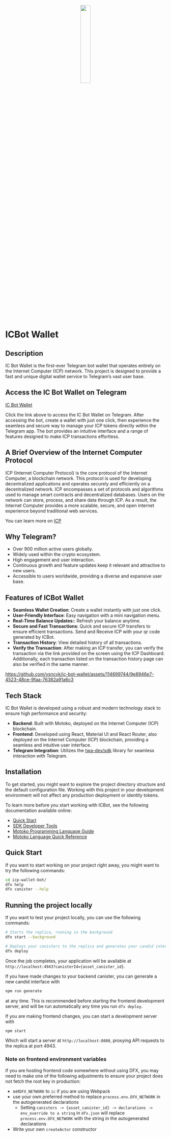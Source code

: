 <p align="center"><img width=25% src="https://v2e5r-bqaaa-aaaal-qjgpa-cai.icp0.io/icbot.png"></p>

# ICBot Wallet

## Description

IC Bot Wallet is the first-ever Telegram bot wallet that operates entirely on the Internet Computer (ICP) network. This project is designed to provide a fast and unique digital wallet service to Telegram’s vast user base.

## Access the IC Bot Wallet on Telegram

[IC Bot Wallet](https://t.me/icp_trade_bot)

Click the link above to access the IC Bot Wallet on Telegram. After accessing the bot, create a wallet with just one click, then experience the seamless and secure way to manage your ICP tokens directly within the Telegram app. The bot provides an intuitive interface and a range of features designed to make ICP transactions effortless.

## A Brief Overview of the Internet Computer Protocol

ICP (Internet Computer Protocol) is the core protocol of the Internet Computer, a blockchain network. This protocol is used for developing decentralized applications and operates securely and efficiently on a decentralized network. ICP encompasses a set of protocols and algorithms used to manage smart contracts and decentralized databases. Users on the network can store, process, and share data through ICP. As a result, the Internet Computer provides a more scalable, secure, and open internet experience beyond traditional web services.

You can learn more on [ICP](https://internetcomputer.org/)

## Why Telegram?

- Over 900 million active users globally.
- Widely used within the crypto ecosystem.
- High engagement and user interaction.
- Continuous growth and feature updates keep it relevant and attractive to new users.
- Accessible to users worldwide, providing a diverse and expansive user base.

## Features of ICBot Wallet

- **Seamless Wallet Creation**: Create a wallet instantly with just one click.
- **User-Friendly Interface**: Easy navigation with a mini navigation menu.
- **Real-Time Balance Updates:**: Refresh your balance anytime.
- **Secure and Fast Transactions**: Quick and secure ICP transfers to ensure efficient transactions. Send and Receive ICP with your qr code generated by ICBot.
- **Transaction History**: View detailed history of all transactions.
- **Verify the Transaction**: After making an ICP transfer, you can verify the transaction via the link provided on the screen using the ICP Dashboard. Additionally, each transaction listed on the transaction history page can also be verified in the same manner.



https://github.com/ysncvk/ic-bot-wallet/assets/114699744/9e8946e7-4523-48ce-9faa-76382a91a6c3




## Tech Stack

IC Bot Wallet is developed using a robust and modern technology stack to ensure high performance and security:

- **Backend**: Built with Motoko, deployed on the Internet Computer (ICP) blockchain.
- **Frontend**: Developed using React, Material UI and React Router, also deployed on the Internet Computer (ICP) blockchain, providing a seamless and intuitive user interface.
- **Telegram Integration**: Utilizes the [twa-dev/sdk](https://github.com/twa-dev/sdk) library for seamless interaction with Telegram.

## Installation

To get started, you might want to explore the project directory structure and the default configuration file. Working with this project in your development environment will not affect any production deployment or identity tokens.

To learn more before you start working with ICBot, see the following documentation available online:

- [Quick Start](https://internetcomputer.org/docs/current/developer-docs/setup/deploy-locally)
- [SDK Developer Tools](https://internetcomputer.org/docs/current/developer-docs/setup/install)
- [Motoko Programming Language Guide](https://internetcomputer.org/docs/current/motoko/main/motoko)
- [Motoko Language Quick Reference](https://internetcomputer.org/docs/current/motoko/main/language-manual)

## Quick Start

If you want to start working on your project right away, you might want to try the following commands:

```bash
cd icp-wallet-bot/
dfx help
dfx canister --help
```

## Running the project locally

If you want to test your project locally, you can use the following commands:

```bash
# Starts the replica, running in the background
dfx start --background

# Deploys your canisters to the replica and generates your candid interface
dfx deploy
```

Once the job completes, your application will be available at `http://localhost:4943?canisterId={asset_canister_id}`.

If you have made changes to your backend canister, you can generate a new candid interface with

```bash
npm run generate
```

at any time. This is recommended before starting the frontend development server, and will be run automatically any time you run `dfx deploy`.

If you are making frontend changes, you can start a development server with

```bash
npm start
```

Which will start a server at `http://localhost:8080`, proxying API requests to the replica at port 4943.

### Note on frontend environment variables

If you are hosting frontend code somewhere without using DFX, you may need to make one of the following adjustments to ensure your project does not fetch the root key in production:

- set`DFX_NETWORK` to `ic` if you are using Webpack
- use your own preferred method to replace `process.env.DFX_NETWORK` in the autogenerated declarations
  - Setting `canisters -> {asset_canister_id} -> declarations -> env_override to a string` in `dfx.json` will replace `process.env.DFX_NETWORK` with the string in the autogenerated declarations
- Write your own `createActor` constructor

